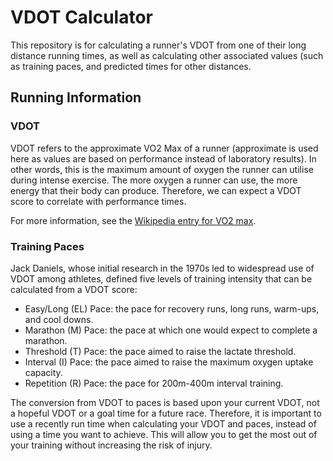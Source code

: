 # VDOT Calculator
This repository is for calculating a runner's VDOT from one of their long distance running times, as well as calculating other associated values (such as training paces, and predicted times for other distances.

## Running Information

### VDOT
VDOT refers to the approximate VO2 Max of a runner (approximate is used here as values are based on performance instead of laboratory results). In other words, this is the maximum amount of oxygen the runner can utilise during intense exercise. The more oxygen a runner can use, the more energy that their body can produce. Therefore, we can expect a VDOT score to correlate with performance times.

For more information, see the [Wikipedia entry for VO2 max](https://en.wikipedia.org/wiki/VO2_max).

### Training Paces
Jack Daniels, whose initial research in the 1970s led to widespread use of VDOT among athletes, defined five levels of training intensity that can be calculated from a VDOT score:
 - Easy/Long (EL) Pace: the pace for recovery runs, long runs, warm-ups, and cool downs.
 - Marathon (M) Pace: the pace at which one would expect to complete a marathon.
 - Threshold (T) Pace: the pace aimed to raise the lactate threshold.
 - Interval (I) Pace: the pace aimed to raise the maximum oxygen uptake capacity.
 - Repetition (R) Pace: the pace for 200m-400m interval training.

The conversion from VDOT to paces is based upon your current VDOT, not a hopeful VDOT or a goal time for a future race. Therefore, it is important to use a recently run time when calculating your VDOT and paces, instead of using a time you want to achieve. This will allow you to get the most out of your training without increasing the risk of injury.
